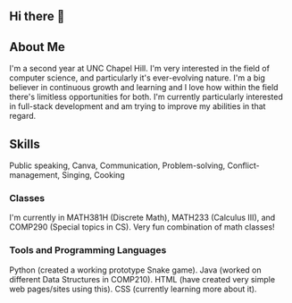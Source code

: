 ## Hi there 👋

<!--
**drmondano/drmondano** is a ✨ _special_ ✨ repository because its `README.md` (this file) appears on your GitHub profile.

Here are some ideas to get you started:

- 🔭 I’m currently working on ...
- 🌱 I’m currently learning ...
- 👯 I’m looking to collaborate on ...
- 🤔 I’m looking for help with ...
- 💬 Ask me about ...
- 📫 How to reach me: ...
- 😄 Pronouns: ...
- ⚡ Fun fact: ...
-->

## About Me
I'm a second year at UNC Chapel Hill. I'm very interested in the field of computer science, and particularly it's ever-evolving nature. I'm a big believer in continuous growth and learning and I love how within the field there's limitless opportunities for both. I'm currently particularly interested in full-stack development and am trying to improve my abilities in that regard.

## Skills
Public speaking, Canva, Communication, Problem-solving, Conflict-management, Singing, Cooking

### Classes
I'm currently in MATH381H (Discrete Math), MATH233 (Calculus III), and COMP290 (Special topics in CS). Very fun combination of math classes! 

### Tools and Programming Languages
Python (created a working prototype Snake game). Java (worked on different Data Structures in COMP210). HTML (have created very simple web pages/sites using this). CSS (currently learning more about it).
